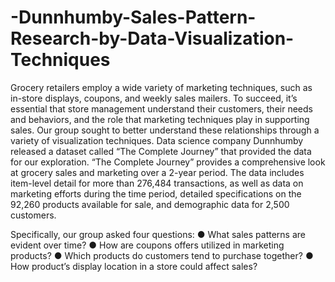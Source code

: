 # -Dunnhumby-Sales-Pattern-Research-by-Data-Visualization-Techniques
Grocery retailers employ a wide variety of marketing techniques, such as in-store displays, coupons, and weekly sales mailers. To succeed, it’s essential that store management understand their customers, their needs and behaviors, and the role that marketing techniques play in supporting sales. Our group sought to better understand these relationships through a variety of visualization techniques. Data science company Dunnhumby released a dataset called “The Complete Journey” that provided the data for our exploration. “The Complete Journey” provides a comprehensive look at grocery sales and marketing over a 2-year period. The data includes item-level detail for more than 276,484 transactions, as well as data on marketing efforts during the time period, detailed specifications on the 92,260 products available for sale, and demographic data for 2,500 customers. 

Specifically, our group asked four questions: 
● What sales patterns are evident over time? 
● How are coupons offers utilized in marketing products? 
● Which products do customers tend to purchase together? 
● How product’s display location in a store could affect sales?
